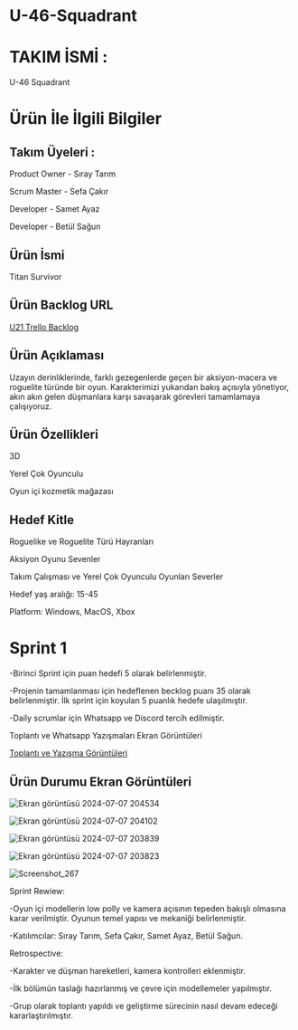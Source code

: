 # U-46-Squadrant

# TAKIM İSMİ :
U-46 Squadrant


# Ürün İle İlgili Bilgiler

## Takım Üyeleri : 
Product Owner - Sıray Tarım 

Scrum Master - Sefa Çakır

Developer - Samet Ayaz 

Developer - Betül Sağun 

## Ürün İsmi

Titan Survivor

## Ürün Backlog URL

[U21 Trello Backlog](https://trello.com/b/b1UZbtqQ/u-46)

## Ürün Açıklaması
Uzayın derinliklerinde, farklı gezegenlerde geçen bir aksiyon-macera ve roguelite türünde bir oyun. Karakterimizi yukarıdan bakış açısıyla yönetiyor, akın akın gelen düşmanlara karşı savaşarak görevleri tamamlamaya çalışıyoruz.

## Ürün Özellikleri
3D

Yerel Çok Oyunculu

Oyun içi kozmetik mağazası


## Hedef Kitle
Roguelike ve Roguelite Türü Hayranları

Aksiyon Oyunu Sevenler

Takım Çalışması ve Yerel Çok Oyunculu Oyunları Severler

Hedef yaş aralığı: 15-45

Platform: Windows, MacOS, Xbox


# Sprint 1

-Birinci Sprint için puan hedefi 5 olarak belirlenmiştir.

-Projenin tamamlanması için hedeflenen becklog puanı 35 olarak belirlenmiştir. İlk sprint için koyulan 5 puanlık hedefe ulaşılmıştır.

-Daily scrumlar için Whatsapp ve Discord tercih edilmiştir.

Toplantı ve Whatsapp Yazışmaları Ekran Görüntüleri

[Toplantı ve Yazışma Görüntüleri](https://imgur.com/a/qwpjCDl)

## Ürün Durumu Ekran Görüntüleri

![Ekran görüntüsü 2024-07-07 204534](https://github.com/Squadrant4S/U-46-Squadrant/assets/173628722/8a727c25-1473-4a52-9e1a-4270edc46ffd)

![Ekran görüntüsü 2024-07-07 204102](https://github.com/Squadrant4S/U-46-Squadrant/assets/173628722/994fc4e4-d9a5-42d4-a472-db7faf238143)

![Ekran görüntüsü 2024-07-07 203839](https://github.com/Squadrant4S/U-46-Squadrant/assets/173628722/3052af2d-d4f3-4318-822f-4fa04cd99bee)

![Ekran görüntüsü 2024-07-07 203823](https://github.com/Squadrant4S/U-46-Squadrant/assets/173628722/311c5d05-1c3b-4c92-bf29-8f1bd9846dc0)

![Screenshot_267](https://github.com/Squadrant4S/U-46-Squadrant/assets/173628722/893be30b-2ee9-41e4-92a1-9cd658d81665)

Sprint Rewiew:

-Oyun içi modellerin low polly ve kamera açısının tepeden bakışlı olmasına karar verilmiştir. Oyunun temel yapısı ve mekaniği belirlenmiştir.

-Katılımcılar: Sıray Tarım, Sefa Çakır, Samet Ayaz, Betül Sağun.

Retrospective:

-Karakter ve düşman hareketleri, kamera kontrolleri eklenmiştir.

-İlk bölümün taslağı hazırlanmış ve çevre için modellemeler yapılmıştır.

-Grup olarak toplantı yapıldı ve geliştirme sürecinin nasıl devam edeceği kararlaştırılmıştır.





